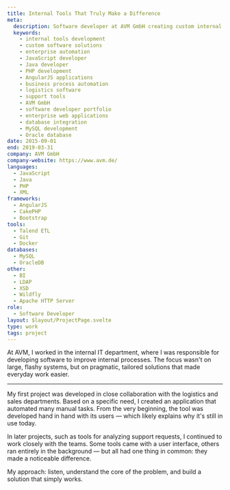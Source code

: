 ```yaml
---
title: Internal Tools That Truly Make a Difference
meta:
  description: Software developer at AVM GmbH creating custom internal tools and automation solutions using JavaScript, Java, PHP, AngularJS. Pragmatic enterprise software development for logistics, sales, and support teams.
  keywords:
    - internal tools development
    - custom software solutions
    - enterprise automation
    - JavaScript developer
    - Java developer
    - PHP development
    - AngularJS applications
    - business process automation
    - logistics software
    - support tools
    - AVM GmbH
    - software developer portfolio
    - enterprise web applications
    - database integration
    - MySQL development
    - Oracle database
date: 2015-09-01
end: 2019-03-31
company: AVM GmbH
company-website: https://www.avm.de/
languages:
  - JavaScript
  - Java
  - PHP
  - XML
frameworks:
  - AngularJS
  - CakePHP
  - Bootstrap
tools:
  - Talend ETL
  - Git
  - Docker
databases:
  - MySQL
  - OracleDB
other:
  - BI
  - LDAP
  - XSD
  - Wildfly
  - Apache HTTP Server
role:
  - Software Developer
layout: $layout/ProjectPage.svelte
type: work
tags: project
---
```


At AVM, I worked in the internal IT department, where I was responsible for developing software to improve internal processes. The focus wasn't on large, flashy systems, but on pragmatic, tailored solutions that made everyday work easier.

---

My first project was developed in close collaboration with the logistics and sales departments. Based on a specific need, I created an application that automated many manual tasks. From the very beginning, the tool was developed hand in hand with its users — which likely explains why it's still in use today.

In later projects, such as tools for analyzing support requests, I continued to work closely with the teams. Some tools came with a user interface, others ran entirely in the background — but all had one thing in common: they made a noticeable difference.

My approach: listen, understand the core of the problem, and build a solution that simply works.
